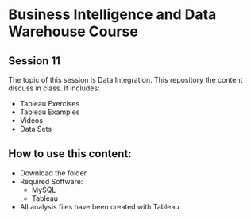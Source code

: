 # Business Intelligence and Data Warehouse Course

## Session 11

The topic of this session is Data Integration. This repository the content discuss in class. It includes:

  - Tableau Exercises
  - Tableau Examples
  - Videos
  - Data Sets
  
## How to use this content:

  - Download the folder
  - Required Software:
	  - MySQL
	  - Tableau
  - All analysis files have been created with Tableau.
